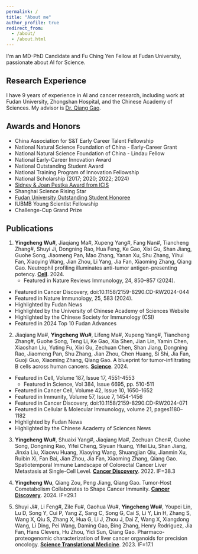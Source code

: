 ```yaml
---
permalink: /
title: "About me"
author_profile: true
redirect_from: 
  - /about/
  - /about.html
---
```




I'm an MD-PhD Candidate and Fu Ching Yen Fellow at Fudan University, passionate about AI for Science. 

## Research Experience
I have 9 years of experience in AI and cancer research, including work at Fudan University, Zhongshan Hospital, and the Chinese Academy of Sciences. My advisor is [Dr. Qiang Gao](https://hupi.fudan.edu.cn/en/rcdw/rc_content.jsp?urltype=news.NewsContentUrl&wbtreeid=1097&wbnewsid=1422).

## Awards and Honors
- China Association for S&T Early Career Talent Fellowship
- National Natural Science Foundation of China - Early-Career Grant
- National Natural Science Foundation of China - Lindau Fellow
- National Early-Career Innovation Award
- National Outstanding Student Award
- National Training Program of Innovation Fellowship
- National Scholarship (2017; 2020; 2022; 2024)
- [Sidney & Joan Pestka Award from ICIS](https://cytokinesociety.org/congratulations-yingcheng-wu-2024-sidney-joan-pestka-graduate-award-winner/)
- Shanghai Science Rising Star
- [Fudan University Outstanding Student Honoree](https://news.fudan.edu.cn/2025/0127/c31a144068/page.htm)
- IUBMB Young Scientist Fellowship
- Challenge-Cup Grand Prize

## Publications
1. **Yingcheng Wu#**, Jiaqiang Ma#, Xupeng Yang#, Fang Nan#, Tiancheng Zhang#, Shuyi Ji, Dongning Rao, Hua Feng, Ke Gao, Xixi Gu, Shan Jiang, Guohe Song, Jiaomeng Pan, Mao Zhang, Yanan Xu, Shu Zhang, Yihui Fan, Xiaoying Wang, Jian Zhou, Li Yang, Jia Fan, Xiaoming Zhang, Qiang Gao. Neutrophil profiling illuminates anti-tumor antigen-presenting potency. [**Cell**](https://pubmed.ncbi.nlm.nih.gov/38447573/). 2024.
	- Featured in Nature Reviews Immunology, 24, 850–857 (2024).
  - Featured in Cancer Discovery, doi:10.1158/2159-8290.CD-RW2024-044
  - Featured in Nature Immunology, 25, 583 (2024).
  - Highlighted by Fudan News
  - Highlighted by the University of Chinese Academy of Sciences Website
  - Highlighted by the Chinese Society for Immunology (CSI)
  - Featured in 2024 Top 10 Fudan Advances

2. Jiaqiang Ma#, **Yingcheng Wu#**, Lifeng Ma#, Xupeng Yang#, Tiancheng Zhang#, Guohe Song, Teng Li, Ke Gao, Xia Shen, Jian Lin, Yamin Chen, Xiaoshan Liu, Yuting Fu, Xixi Gu, Zechuan Chen, Shan Jiang, Dongning Rao, Jiaomeng Pan, Shu Zhang, Jian Zhou, Chen Huang, Si Shi, Jia Fan, Guoji Guo, Xiaoming Zhang, Qiang Gao. A blueprint for tumor-infiltrating B cells across human cancers. [**Science**](https://pubmed.ncbi.nlm.nih.gov/38696569/). 2024.
  - Featured in Cell, Volume 187, Issue 17, 4551-4553
	- Featured in Science, Vol 384, Issue 6695, pp. 510-511
  - Featured in Cancer Cell, Volume 42, Issue 10, 1650–1652
  - Featured in Immunity, Volume 57, Issue 7, 1454-1456
  - Featured in Cancer Discovery, doi:10.1158/2159-8290.CD-RW2024-071
  - Featured in Cellular & Molecular Immunology, volume 21, pages1180–1182
  - Highlighted by Fudan News
  - Highlighted by the Chinese Academy of Sciences News

3. **Yingcheng Wu#**, Shuaixi Yang#, Jiaqiang Ma#, Zechuan Chen#, Guohe Song, Dongning Rao, Yifei Cheng, Siyuan Huang, Yifei Liu, Shan Jiang, Jinxia Liu, Xiaowu Huang, Xiaoying Wang, Shuangjian Qiu, Jianmin Xu, Ruibin Xi, Fan Bai, Jian Zhou, Jia Fan, Xiaoming Zhang, Qiang Gao. Spatiotemporal Immune Landscape of Colorectal Cancer Liver Metastasis at Single-Cell Level. [**Cancer Discovery**](https://pubmed.ncbi.nlm.nih.gov/34417225/). 2022. IF=38.3

4. **Yingcheng Wu**, Qiang Zou, Peng Jiang, Qiang Gao. Tumor-Host Cometabolism Collaborates to Shape Cancer Immunity. [**Cancer Discovery**](https://pubmed.ncbi.nlm.nih.gov/38571418/). 2024. IF=29.1

5. Shuyi Ji#, Li Feng#, Zile Fu#, Gaohua Wu#, **Yingcheng Wu#**, Youpei Lin, Lu D, Song Y, Cui P, Yang Z, Sang C, Song G, Cai S, Li Y, Lin H, Zhang S, Wang X, Qiu S, Zhang X, Hua G, Li J, Zhou J, Dai Z, Wang X, Xiangdong Wang, Li Ding, Pei Wang, Daming Gao, Bing Zhang, Henry Rodriguez, Jia Fan, Hans Clevers, Hu Zhou, Yidi Sun, Qiang Gao. Pharmaco-proteogenomic characterization of liver cancer organoids for precision oncology. [**Science Translational Medicine**](https://pubmed.ncbi.nlm.nih.gov/37494474/). 2023. IF=17.1
